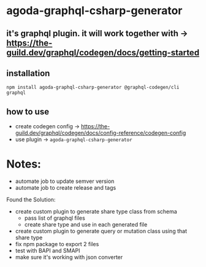 # agoda-graphql-csharp-generator
## it's graphql plugin. it will work together with -> https://the-guild.dev/graphql/codegen/docs/getting-started

## installation
```node
npm install agoda-graphql-csharp-generator @graphql-codegen/cli graphql
```

## how to use
- create codegen config -> https://the-guild.dev/graphql/codegen/docs/config-reference/codegen-config
- use plugin -> `agoda-graphql-csharp-generator`

# Notes:
- automate job to update semver version
- automate job to create release and tags


Found the Solution:
- create custom plugin to generate share type class from schema
    - pass list of graphql files
    - create share type and use in each generated file
- create custom plugin to generate query or mutation class using that share type
- fix npm package to export 2 files
- test with BAPI and SMAPI
- make sure it's working with json converter
